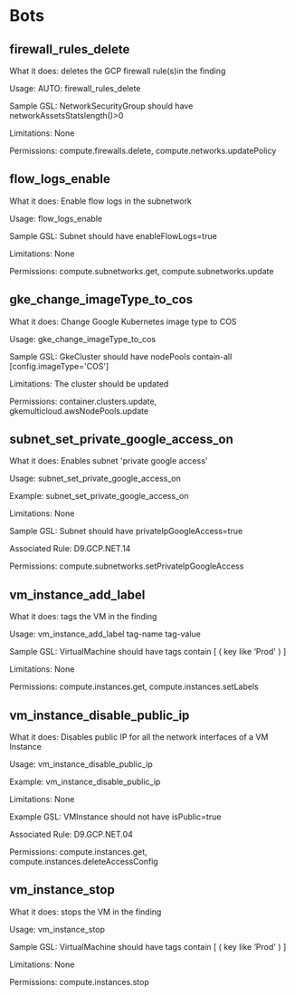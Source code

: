 # Bots

## firewall_rules_delete

What it does: deletes the GCP firewall rule(s)in the finding

Usage: AUTO: firewall_rules_delete

Sample GSL:    NetworkSecurityGroup should have networkAssetsStatslength()>0 

Limitations: None

Permissions: compute.firewalls.delete, compute.networks.updatePolicy

## flow_logs_enable

What it does: Enable flow logs in the subnetwork

Usage:  flow_logs_enable

Sample GSL:   Subnet should have enableFlowLogs=true

Limitations: None

Permissions: compute.subnetworks.get, compute.subnetworks.update

## gke_change_imageType_to_cos

What it does: Change Google Kubernetes image type to COS

Usage:  gke_change_imageType_to_cos

Sample GSL:    GkeCluster should have nodePools contain-all [config.imageType='COS']

Limitations: The cluster should be updated

Permissions: container.clusters.update, gkemulticloud.awsNodePools.update

## subnet_set_private_google_access_on

What it does: Enables subnet 'private google access'

Usage: subnet_set_private_google_access_on

Example: subnet_set_private_google_access_on

Limitations: None

Sample GSL:     Subnet should have privateIpGoogleAccess=true

Associated Rule: D9.GCP.NET.14

Permissions: compute.subnetworks.setPrivateIpGoogleAccess

## vm_instance_add_label

What it does: tags the VM in the finding 

Usage:  vm_instance_add_label tag-name tag-value  

Sample GSL:   VirtualMachine should have tags contain [ ( key like ‘Prod' ) ]

Limitations: None

Permissions: compute.instances.get, compute.instances.setLabels

## vm_instance_disable_public_ip

What it does: Disables public IP for all the network interfaces of a VM Instance

Usage: vm_instance_disable_public_ip

Example: vm_instance_disable_public_ip

Limitations: None

Example GSL: VMInstance should not have isPublic=true

Associated Rule: D9.GCP.NET.04

Permissions: compute.instances.get, compute.instances.deleteAccessConfig

## vm_instance_stop

What it does: stops the  VM in the finding

Usage:  vm_instance_stop

Sample GSL:   VirtualMachine should have tags contain [ ( key like ‘Prod' ) ]

Limitations: None

Permissions: compute.instances.stop